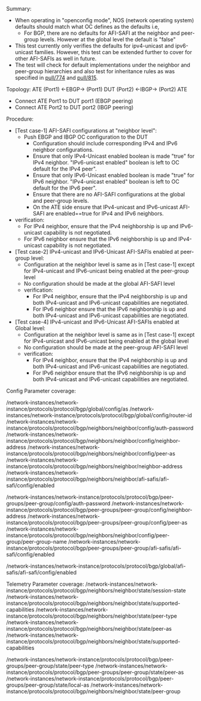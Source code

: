 Summary:
  - When operating in "openconfig mode", NOS (network operating system) defaults should match what OC defines as the defaults i.e,
    - For BGP, there are no defaults for AFI-SAFI at the neighbor and peer-group levels. However at the global level the default is "false"
  - This test currently only verifies the defaults for ipv4-unicast and ipv6-unicast families. However, this test can be extended further to cover for other
    AFI-SAFIs as well in future.
  - The test will check for default implementations under the neighbor and peer-group hierarchies and also test for inheritance rules as was specified in [pull/774](https://github.com/openconfig/public/pull/774) and [pull/815](https://github.com/openconfig/public/pull/815).


Topology:
ATE (Port1) <-EBGP-> (Port1) DUT (Port2) <-IBGP-> (Port2) ATE
  - Connect ATE Port1 to DUT port1 (EBGP peering)
  - Connect ATE Port2 to DUT port2 (IBGP peering)

Procedure:
  - [Test case-1] AFI-SAFI configurations at "neighbor level":
    - Push EBGP and IBGP OC configuration to the DUT 
      - Configuration should include corresponding IPv4 and IPv6 neighbor configurations.
      - Ensure that only IPv4-Unicast enabled boolean is made "true" for IPv4 neighbor. "IPv6-unicast enabled" boolean is left to OC default for the IPv4 peer".
      - Ensure that only IPv6-Unicast enabled boolean is made "true" for IPv6 neighbor. "IPv4-unicast enabled" boolean is left to OC default for the IPv6 peer".
      - Ensure that there are no AFI-SAFI configurations at the global and peer-group levels. 
      - On the ATE side ensure that IPv4-unicast and IPv6-unicast AFI-SAFI are enabled==true for IPv4 and IPv6 neighbors.
  - verification:
      - For IPv4 neighbor, ensure that the IPv4 neighborship is up and IPv6-unicast capability is not negotiated.
      - For IPv6 neighbor ensure that the IPv6 neighborship is up and IPv4-unicast capability is not negotiated.    
  - [Test case-2] IPv4-unicast and IPv6-Unicast AFI-SAFIs enabled at peer-group level:
    - Configuration at the neighbor level is same as in [Test case-1] except for IPv4-unicast and IPv6-unicast being enabled at the peer-group level
    - No configuration should be made at the global AFI-SAFI level
    - verification:
      - For IPv4 neighbor, ensure that the IPv4 neighborship is up and both IPv4-unicast and IPv6-unicast capabilities are negotiated.
      - For IPv6 neighbor ensure that the IPv6 neighborship is up and both IPv4-unicast and IPv6-unicast capabilities are negotiated.
  - [Test case-4] IPv4-unicast and IPv6-Unicast AFI-SAFIs enabled at Global level:
    - Configuration at the neighbor level is same as in [Test case-1] except for IPv4-unicast and IPv6-unicast being enabled at the global level
    - No configuration should be made at the peer-group AFI-SAFI level
    - verification:
      - For IPv4 neighbor, ensure that the IPv4 neighborship is up and both IPv4-unicast and IPv6-unicast capabilities are negotiated.
      - For IPv6 neighbor ensure that the IPv6 neighborship is up and both IPv4-unicast and IPv6-unicast capabilities are negotiated.

Config Parameter coverage:

  /network-instances/network-instance/protocols/protocol/bgp/global/config/as
  /network-instances/network-instance/protocols/protocol/bgp/global/config/router-id
  /network-instances/network-instance/protocols/protocol/bgp/neighbors/neighbor/config/auth-password
  /network-instances/network-instance/protocols/protocol/bgp/neighbors/neighbor/config/neighbor-address
  /network-instances/network-instance/protocols/protocol/bgp/neighbors/neighbor/config/peer-as
  /network-instances/network-instance/protocols/protocol/bgp/neighbors/neighbor/neighbor-address
  /network-instances/network-instance/protocols/protocol/bgp/neighbors/neighbor/afi-safis/afi-safi/config/enabled


  /network-instances/network-instance/protocols/protocol/bgp/peer-groups/peer-group/config/auth-password
  /network-instances/network-instance/protocols/protocol/bgp/peer-groups/peer-group/config/neighbor-address
  /network-instances/network-instance/protocols/protocol/bgp/peer-groups/peer-group/config/peer-as
  /network-instances/network-instance/protocols/protocol/bgp/neighbors/neighbor/config/peer-group/peer-group-name
  /network-instances/network-instance/protocols/protocol/bgp/peer-groups/peer-group/afi-safis/afi-safi/config/enabled

  /network-instances/network-instance/protocols/protocol/bgp/global/afi-safis/afi-safi/config/enabled

Telemetry Parameter coverage:
  /network-instances/network-instance/protocols/protocol/bgp/neighbors/neighbor/state/session-state
  /network-instances/network-instance/protocols/protocol/bgp/neighbors/neighbor/state/supported-capabilities
  /network-instances/network-instance/protocols/protocol/bgp/neighbors/neighbor/state/peer-type
  /network-instances/network-instance/protocols/protocol/bgp/neighbors/neighbor/state/peer-as
  /network-instances/network-instance/protocols/protocol/bgp/neighbors/neighbor/state/supported-capabilities

  /network-instances/network-instance/protocols/protocol/bgp/peer-groups/peer-group/state/peer-type
  /network-instances/network-instance/protocols/protocol/bgp/peer-groups/peer-group/state/peer-as
  /network-instances/network-instance/protocols/protocol/bgp/peer-groups/peer-group/state/local-as
  /network-instances/network-instance/protocols/protocol/bgp/neighbors/neighbor/state/peer-group

